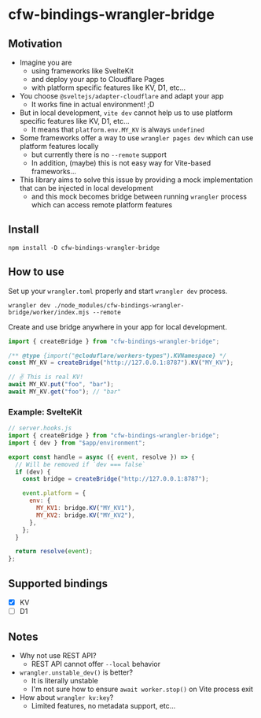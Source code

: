 # cfw-bindings-wrangler-bridge

## Motivation

- Imagine you are
  - using frameworks like SvelteKit
  - and deploy your app to Cloudflare Pages
  - with platform specific features like KV, D1, etc...
- You choose `@sveltejs/adapter-cloudflare` and adapt your app
  - It works fine in actual environment! ;D
- But in local development, `vite dev` cannot help us to use platform specific features like KV, D1, etc...
  - It means that `platform.env.MY_KV` is always `undefined`
- Some frameworks offer a way to use `wrangler pages dev` which can use platform features locally
  - but currently there is no `--remote` support
  - In addition, (maybe) this is not easy way for Vite-based frameworks...
- This library aims to solve this issue by providing a mock implementation that can be injected in local development
  - and this mock becomes bridge between running `wrangler` process which can access remote platform features

## Install

```
npm install -D cfw-bindings-wrangler-bridge
```

## How to use

Set up your `wrangler.toml` properly and start `wrangler dev` process.

```
wrangler dev ./node_modules/cfw-bindings-wrangler-bridge/worker/index.mjs --remote
```

Create and use bridge anywhere in your app for local development.

```js
import { createBridge } from "cfw-bindings-wrangler-bridge";

/** @type {import("@cloduflare/workers-types").KVNamespace} */
const MY_KV = createBridge("http://127.0.0.1:8787").KV("MY_KV");

// ✌️ This is real KV!
await MY_KV.put("foo", "bar");
await MY_KV.get("foo"); // "bar"
```

### Example: SvelteKit

```js
// server.hooks.js
import { createBridge } from "cfw-bindings-wrangler-bridge";
import { dev } from "$app/environment";

export const handle = async ({ event, resolve }) => {
  // Will be removed if `dev === false`
  if (dev) {
    const bridge = createBridge("http://127.0.0.1:8787");

    event.platform = {
      env: {
        MY_KV1: bridge.KV("MY_KV1"),
        MY_KV2: bridge.KV("MY_KV2"),
      },
    };
  }

  return resolve(event);
};
```

## Supported bindings

- [x] KV
- [ ] D1

## Notes

- Why not use REST API?
  - REST API cannot offer `--local` behavior
- `wrangler.unstable_dev()` is better?
  - It is literally unstable
  - I'm not sure how to ensure `await worker.stop()` on Vite process exit
- How about `wrangler kv:key`?
  - Limited features, no metadata support, etc...
